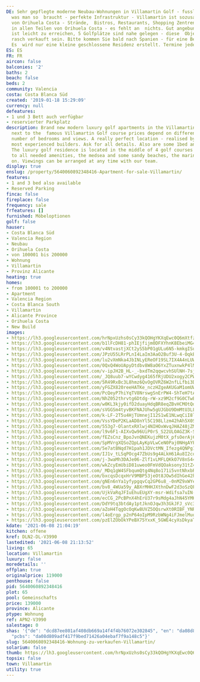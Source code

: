 ```yaml
---
DE: Sehr gepflegte moderne Neubau-Wohnungen in Villamartin Golf - fusslaeufig zu allem
  was man so  braucht - perfekte Infrastruktur - Villamartin ist sozusagen das Herz
  von Orihuela Costa - Strände,  Bistros, Restaurants, Shopping Zentren - zu finden
  in allen Teilen von Orihuela Costa - es fehlt an  nichts. Gut angebunden, Torrevieja
  ist leicht zu erreichen, 5 Golfplätze sind nahe gelegen - diese  Objekte werden
  rasch verkauft sein. Bitte kommen Sie bald nach Spanien - für eine Besichtigung.
  Es  wird nur eine kleine geschlossene Residenz erstellt. Termine jederzeit möglich.
ES: ES
FR: FR
aircon: false
balconies: '2'
baths: 2
beach: false
beds: 2
community: Valencia
costa: Costa Blanca Süd
created: '2019-01-18 15:29:09'
currency: null
defeatures:
- 1 und 3 Bett auch verfügbar
- reservierter Parkplatz
description: Brand new modern luxury golf apartments in the Villamartin golf area
  next to the  famous Villamartin Golf course prices depend on different sizes, locations,  floors,
  number of bedrooms and views. A really perfect location - realised by one  of the
  most experienced builders. Ask for all details. Also are some 1bed and 3 beds  available.
  The luxury golf residence is located in the middle of 4 golf courses and  close
  to all needed amenities, the medsea and some sandy beaches, the marina  - and so
  on. Viewings can be arranged at any time with our team.
display: true
enslug: /property/5640060892348416-Apartment-for-sale-Villamartin/
features:
- 1 and 3 bed also available
- Reserved Parking
finca: false
fireplace: false
frequency: sale
frfeatures: []
furnished: Möbeloptionen
golf: false
hauser:
- Costa Blanca Süd
- Valencia Region
- Neubau
- Orihuela Costa
- von 100001 bis 200000
- Wohnung
- Villamartin
- Provinz Alicante
heating: true
homes:
- from 100001 to 200000
- Apartment
- Valencia Region
- Costa Blanca South
- Villamartin
- Alicante Province
- Orihuela Costa
- New Build
images:
- https://lh3.googleusercontent.com/hrNpxUzhs0sCy33kQOHgYKXqEwc0Q6mXtfzXoi9gXNV4UNrd9S7kuiZplKMm5HMfN856SxIM-MRdpxkIKEf37LhO8BQrEvOM=w640-rj-e30-l100
- https://lh3.googleusercontent.com/b1lFcDH81-phIEjfijm0DFXYhnK8EbeiMG4wW1ln6OaBFAQGHGtwR0EuiBhRQ9pkz0fro7tRFJqX4aKX0NyGVTQg0ArGk7PATQY=w640-rj-e30-l100
- https://lh3.googleusercontent.com/v4NtvastjXCt2yS5bP01gULu6N5-kmkgISuGjhfoq31QudD-5gjEzfFJOp04jVEo-Om8Kku6tUMCFBn4EXl_imd7GYqmnulZ=w640-rj-e30-l100
- https://lh3.googleusercontent.com/JPzU55LRrPLnI4LaIm3AaO2Buf3U-4-OqkBkpi0aCCNSFHUwjBXtJb3f7Q80LRa2pdXCVfyPzh5N8aZYM6Uj9jobW-eVx-pX=w640-rj-e30-l100
- https://lh3.googleusercontent.com/lu2vXmNka4JbINLyEReOF19SL7IX4A4nLUWABPUU_lE2P3uZpyKsbPNUcmUx1iI8J5LgDLEMnS6-njztIgvj1zxmIIWzoR07_w=w640-rj-e30-l100
- https://lh3.googleusercontent.com/0QxQ4WoUApyDtdbv8W8aO6YxZTuxnwkP4lMaNteO3O7zmxSqILuVVtNG8-xpmwtABqA7o4w1aIPcuNRk02pLTYdxIiqYYeL_N0s=w640-rj-e30-l100
- https://lh3.googleusercontent.com/v-ipJH2B_HL-_-bxdTm2qqwcvhSUlNH-7sjXayCr86qtjOommqbYlhYI18Ycl4tATETqqlqqo4x7rxv70W9OwEXJbt3oa7063cw=w640-rj-e30-l100
- https://lh3.googleusercontent.com/_JQ8uub7-wYCwdyg4165fRjUDU2xogy2CPW1CF1-wX6YFQMBUpSs9-9vROVIWDjSE4KN2CYsB-weKY-ElgValtLEZN-4T3vivg=w640-rj-e30-l100
- https://lh3.googleusercontent.com/5R49RxBc3L8hmz6QvOgOVRZ6W2nfLLfbi3D25rh_JkwleoQtfQxKaD-SOcD2U3eF-0m-lJcs9-e5pmTfVRmC3gGEgj9G4mXLLg=w640-rj-e30-l100
- https://lh3.googleusercontent.com/yFGZX820reeHATKe_nczHZgeAKUGaM1omUWX5QnH7uvNuDuNocxNiTFq2kHvpFRoqn2PUDGPwprpBIVph_pWSDAEkzZ9bVpDyA=w640-rj-e30-l100
- https://lh3.googleusercontent.com/PcQeyP7hiYqTV8NrswgSnErPW4-ShTeH7tAOIEvEFOUIf3GrHla0ghT1ZHHm5Vi0qJIc4bO7BOqxHqQOd8LKlf6AdEqGNgYQPlo=w640-rj-e30-l100
- https://lh3.googleusercontent.com/NhZ052thrvtg6Dtdg-rW-xz9M2cf9G0CTwBkNYGSSwAQ-AtBY1G_eHRH2T_n5O8qQsPClBxyXT3TEhVBTzKaoEKEakTr3GcAmQ=w640-rj-e30-l100
- https://lh3.googleusercontent.com/w0KL3kjy0ifD2duayHdqBR8eqZBvHCMOtQdZOow6WxIwACC24LRoHyyoolnJXFcw7dSQ-I87a5X_TL6Ep7h-WOwbhhGf1-hq=w640-rj-e30-l100
- https://lh3.googleusercontent.com/sVGGSm4tyvBKFNAJUhw5gUJGbU9DmMtU3LL3vzFLiQIkfMyBq5pm2Vo3ifLUgy5gqB08WsCMdTfFK1y2mRXlGYLOXlhJ0t3f=w640-rj-e30-l100
- https://lh3.googleusercontent.com/k-LF-2T5u4HjTUmnejI12S1wE1NLwqCiI8lcOp7CFKzwDQUk2mW0b9k4kPAxQK3BnOusmpOAHS8A-FyzAjYRIHcmxvy9slMMsi4=w640-rj-e30-l100
- https://lh3.googleusercontent.com/VssYDeP2KLaAD8nYl5C198Llzm42hAh5X0SBqH_eZeXkzr-kFSvhl_ANT2TbIE4O2DDDB_o-jXrzYDVr1-DKxmTRcOFTSM28ew=w640-rj-e30-l100
- https://lh3.googleusercontent.com/553g7-OlantxRXlwj4NIHOxWvqJHAZ48jZMFDSLTvX4WIc5_CGFJckoZmuBfOXMcZUPxAWrX1jP1mbS1TJVrsgWTSgGhosmkCw=w640-rj-e30-l100
- https://lh3.googleusercontent.com/l9v6F1-AIXvQw96UiP0rS_S22ULOAGZ3K-SBsNvbnO--OMQxfC1gnr8tnYHrRCObzXuWZxsxxVb_LNX76uX_RUzOxh-eRMP-QC8=w640-rj-e30-l100
- https://lh3.googleusercontent.com/fEZsCnz_BpoJvnQNEKujzM0tX_pfsOerAj6y_sjWN8FrIy1nUsiIGcIFJIhTo7jSrIb-WGOqiCZTzktKIv6EsNgKuKxUUzBmMg=w640-rj-e30-l100
- https://lh3.googleusercontent.com/SpMVrgXQSoZQpLAyKpVLwCeN0Paj0NHgAYP6xhXCgmkvXaLq1fz1HdMg5EhO4mURomSO5BB4-7BqpuiJL7u3XuoESYgLiaITJw=w640-rj-e30-l100
- https://lh3.googleusercontent.com/5e7atBNqd7H1pah1JDVctMN_Ifezg4QNPg1izOaclhkIIPPMHN7G5GLROYwocDqZUrBCzQDmwZWIF10vVZHiNV53e5W8xBIyfao=w640-rj-e30-l100
- https://lh3.googleusercontent.com/IJ1v_tLSqPOcg47ZbUs9g4ALkH61Au8I2cqRsIg4NBW5A5BJFBzvPvE9wBo5ekgR_2QJ6v7U5btYy5argKhz9N1uczYlBLy4=w640-rj-e30-l100
- https://lh3.googleusercontent.com/j-3waMh3DAJe06-Zlf1vLMFLQKkO7V8nS448jR7KeZoZeW7q9Wht4qRLCenupUDFHnxeT2xxcAp2ifApL5tDs5FeHpL6CdZqNQ=w640-rj-e30-l100
- https://lh3.googleusercontent.com/wkZcyEmUbiD81uweo0FmVdQOaksony31tZ40El8C9qyKwO8rGHwHTJMYQ8in0uVhp87yUy6aS6EkIN7WTC3zrCh3zlFHhs9j=w640-rj-e30-l100
- https://lh3.googleusercontent.com/_MDq1gW4SFbqumQtg4Nq8o171i5vntNhxbRomneByGvDUK7i2wZKiZNjr4li7qtyplvXK9l39ghooQpVkIgWk_h1EnnQsM6y=w640-rj-e30-l100
- https://lh3.googleusercontent.com/bxcqsDcqxHrV9MBP53jeOt8JOw5dIhGe42hxtkdbIW-IcQceFsSAzE0KntQ02jgZlv0a649O2hHBAk95n4gl-Vr8XwvkOVv8yg=w640-rj-e30-l100
- https://lh3.googleusercontent.com/gNEn6nYa1yfypgqvCq2GP6u8_-0nMZ9xWYezt0ihxAQeIHynNbyTyp-F8SuokUG2hA-FcS9s9jHmOZOQbxdmvndwMsOTWUYqMw=w640-rj-e30-l100
- https://lh3.googleusercontent.com/bv8_4WUa59y_ABXrMHHJXthnDwF2d3oSzQFq_RYuO9N8R4yGsEBxgvAQS_nNGWN2B9qiwSZwy4z0WfyCw51CfH0nTqdNgyOQeGA=w640-rj-e30-l100
- https://lh3.googleusercontent.com/UjkVaRqJFIuEhuEUgXY-msr-Wdifsa7uIN-DXt0Ziswcjjd9jgM-EdHJYJnM_YFnqudioNxwAZu65MQIjGbJqIenQ4Hyl078DA=w640-rj-e30-l100
- https://lh3.googleusercontent.com/ecCG_2PcBPnX4hErU37r9sMdg4aJhN45YMKPww4IdzhocE20x5cmWMTDRBTCkDJzR-XK_M7lDb0bZAptOniZpBp5X8HeUXfnJg=w640-rj-e30-l100
- https://lh3.googleusercontent.com/DdY9tq3btdAy1ptJknOJqw3h3GkJFJ_sVc3dSJj2v0PqlYQ9h0nBdF7RLIdislyHbEFZU4ny-Wm6f7nFAOqi79juXV6wA5xK1oI=w640-rj-e30-l100
- https://lh3.googleusercontent.com/aZoH4TqgOcOqKw8UVZ5OQsrwXt0RIBF_YNR3PJ_u_R9ixyQQIYOWoyLzvkT5AfgQqu5JV3obmppiDwsHg98URi5CEKe6lD3tDcU=w640-rj-e30-l100
- https://lh3.googleusercontent.com/l4oErgp_p2nP64oIpM9RzbWNg4iFJmelMuq_l-5Guz0e1u7UBfcz3b3WXfm0VJnjSjpxFHLX9YEpE-avWtaKX3I1AyhDD4Djzw=w640-rj-e30-l100
- https://lh3.googleusercontent.com/pzElZObOkYPeBX75YxxK_5GWE4cyXsDkyaTJ9gu0ZkwZWl4eMuTxXzKD07jIZwV3NnpyZlsCav9oFFWsCDP3rNVg43cJ7_e_=w640-rj-e30-l100
kdate: '2021-06-08 21:04:19'
kitchen: offene
kref: DLN2-DL-V3990
lastedited: '2021-06-08 21:13:52'
living: 65
location: Villamartin
luxury: false
moredetails: ''
offplan: true
originalprice: 119000
penthouse: false
pid: 5640060892348416
plot: 65
pool: Gemeinschafts
price: 139000
province: Alicante
ptype: Wohnung
ref: APN2-V3990
salestage: 0
shas: '{"de": "dcd87ee801af408db669a14f4f4b76072e302845", "en": "da08d809adf417f9bed71426a04ebaf7f9a148c5",
  "pcbs": "da08d809adf417f9bed71426a04ebaf7f9a148c5"}'
slug: 5640060892348416-Wohnung-zu-verkaufen-Villamartin/
solarium: false
thumb: https://lh3.googleusercontent.com/hrNpxUzhs0sCy33kQOHgYKXqEwc0Q6mXtfzXoi9gXNV4UNrd9S7kuiZplKMm5HMfN856SxIM-MRdpxkIKEf37LhO8BQrEvOM=w400-h240-n-rj-e30-l100
topsix: false
town: Villamartin
utility: true
---
```

